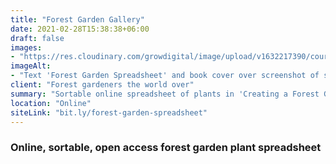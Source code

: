 ```yaml
---
title: "Forest Garden Gallery"
date: 2021-02-28T15:38:38+06:00
draft: false
images: 
- "https://res.cloudinary.com/growdigital/image/upload/v1632217390/course/Spreadsheet_banner.jpg"
imageAlt: 
- "Text 'Forest Garden Spreadsheet' and book cover over screenshot of spreadsheet"
client: "Forest gardeners the world over"
summary: "Sortable online spreadsheet of plants in 'Creating a Forest Garden'"
location: "Online"
siteLink: "bit.ly/forest-garden-spreadsheet"
---
```


### Online, sortable, open access forest garden plant spreadsheet
          
